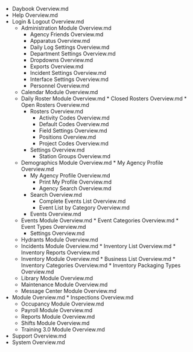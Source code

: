 * Daybook Overview.md* Help Overview.md* Login & Logout Overview.md	* Administration Module Overview.md		* Agency Friends Overview.md		* Apparatus Overview.md		* Daily Log Settings Overview.md		* Department Settings Overview.md		* Dropdowns Overview.md		* Exports Overview.md		* Incident Settings Overview.md		* Interface Settings Overview.md		* Personnel Overview.md	* Calendar Module Overview.md	* Daily Roster Module Overview.md			* Closed Rosters Overview.md			* Open Rosters Overview.md		* Rosters Overview.md			* Activity Codes Overview.md			* Default Codes Overview.md			* Field Settings Overview.md			* Positions Overview.md			* Project Codes Overview.md		* Settings Overview.md			* Station Groups Overview.md	* Demographics Module Overview.md			* My Agency Profile Overview.md		* My Agency Profile Overview.md			* Print My Profile Overview.md			* Agency Search Overview.md		* Search Overview.md			* Complete Events List Overview.md			* Event List by Category Overview.md		* Events Overview.md	* Events Module Overview.md			* Event Categories Overview.md			* Event Types Overview.md		* Settings Overview.md	* Hydrants Module Overview.md	* Incidents Module Overview.md			* Inventory List Overview.md			* Inventory Reports Overview.md	* Inventory Module Overview.md			* Business List Overview.md			* Inventory Categories Overview.md			* Inventory Packaging Types Overview.md	* Library Module Overview.md	* Maintenance Module Overview.md	* Message Center Module Overview.md* Module Overview.md		* Inspections Overview.md	* Occupancy Module Overview.md	* Payroll Module Overview.md	* Reports Module Overview.md	* Shifts Module Overview.md	* Training 3.0 Module Overview.md* Support Overview.md* System Overview.md